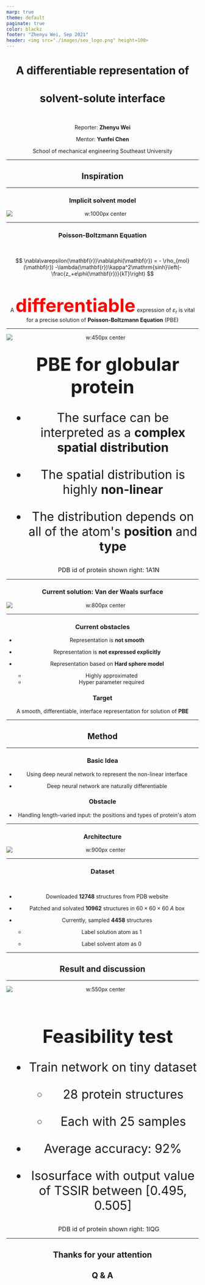 ```yaml
---
marp: true
theme: default
paginate: true
color: blackz
footer: "Zhenyu Wei, Sep 2021"
header: <img src="./images/seu_logo.png" height=100>
---
```

<style>
  section {
      background-color: white;
      font-family: 'Helvetica',  !important;
      font-size: 35px;
    }
  
  header {
    position: absolute;
    left: 1146px;
    top: 550px;
  }

  section::after {
    font-weight: bold;
    text-shadow: 1px 1px 0 #fff;
    content: attr(data-marpit-pagination) ' / ' attr(data-marpit-pagination-total);
    position: absolute;
    left: 1170px;
    top: 660px;
  }

  section h1{
    font-size: 55px;
  }
  section h2{
    font-size: 60px;
  }
  section h3{
    font-size: 45px
  }
  section h4{
    font-size: 35px
  }
  img[alt~='center']{
    display: block;
    margin-left: auto;
    margin-right: auto;
  }
  .katex {
    font-size: 35px;
  }
  section.split {
    overflow: visible;
    display: grid;
    grid-template-columns: 600px 550px;
    grid-template-rows: 100px auto;
    grid-template-areas: "leftpanel rightpanel";
}
/* debug */
section.split h3, 
section.split .ldiv, 
section.split .rdiv { border: 0pt dashed dimgray; }
section.split h3 {
    grid-area: slideheading;
    font-size: 50px;
}
section.split .ldiv { grid-area: leftpanel; }
section.split .rdiv { grid-area: rightpanel; }
  
</style>
<center>

# A differentiable representation of 
# solvent-solute interface

<br>

Reporter: **Zhenyu Wei** 

Mentor: **Yunfei Chen**

School of mechanical engineering
Southeast University


---

## <center> Inspiration </center>

---

### Implicit solvent model


![w:1000px center](./images/multiscale-modeling.png)

---

### Poisson-Boltzmann Equation

<br>

$$
\nabla\varepsilon(\mathbf{r})\nabla\phi(\mathbf{r}) = - \rho_{mol}(\mathbf{r}) -\lambda(\mathbf{r})\kappa^2\mathrm{sinh}\left(-\frac{z_+e\phi(\mathbf{r})}{kT}\right) 
$$

<br>

A <b><font color=red size=7>differentiable</font></b>  expression of $\varepsilon_r$ is vital for a precise solution of **Poisson-Boltzmann Equation** (PBE)

---

<!-- _class: split -->
<div class=rdiv>

![w:450px center](./images/1a1n.png)

</div>

<div class=ldiv>
<font size=6>

&ensp;<b><font size=9> PBE for globular protein </font></b>
<br>

- The surface can be interpreted as a **complex spatial distribution**
  
- The spatial distribution is highly **non-linear**

- The distribution depends on all of the atom's **position** and **type**

</font>


&ensp;&ensp;&ensp;&ensp;<font size=3> PDB id of protein shown right: 1A1N</font>
</div>

---

### Current solution: Van der Waals surface

![w:800px center](./images/vdw_surface.png)

---

### Current obstacles

- Representation is **not smooth**

- Representation is **not expressed explicitly**

- Representation based on **Hard sphere model**
    - Highly approximated
    - Hyper parameter required

### Target

A smooth, differentiable, interface representation for solution of **PBE**

---

## <center> Method </center>

---

### Basic Idea

- Using deep neural network to represent the non-linear interface

- Deep neural network are naturally differentiable

### Obstacle

- Handling length-varied input: the positions and types of protein's atom

---

### Architecture

![w:900px center](./images/TSSIR_str.png)

---

### Dataset

<br>

- Downloaded **12748** structures from PDB website

- Patched and solvated **10962** structures in $60\times60\times60\ A$ box

- Currently, sampled **4458** structures

  - Label solution atom as 1
  
  - Label solvent atom as 0


---

## <center> Result and discussion </center>

---

<!-- _class: split -->
<div class=rdiv>

![w:550px center](./images/1iqg_surface.png)

</div>

<div class=ldiv>
<font size=6>
<br>

&ensp;<b><font size=9> Feasibility test </font></b>


- Train network on tiny dataset

  - 28 protein structures

  - Each with 25 samples

- Average accuracy: 92%  

- Isosurface with output value of TSSIR between [0.495, 0.505]

</font>


&ensp;&ensp;&ensp;&ensp;<font size=3> PDB id of protein shown right: 1IQG</font>
</div>

---

## <center> Thanks for your attention </center>
## <center> Q & A </center>